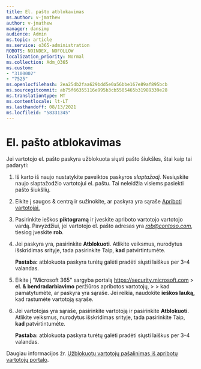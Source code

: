 ```yaml
---
title: El. pašto atblokavimas
ms.author: v-jmathew
author: v-jmathew
manager: dansimp
audience: Admin
ms.topic: article
ms.service: o365-administration
ROBOTS: NOINDEX, NOFOLLOW
localization_priority: Normal
ms.collection: Adm_O365
ms.custom:
- "3100002"
- "7525"
ms.openlocfilehash: 2ea25db2faa629bdd5e0a56bbe167e89af895bcb
ms.sourcegitcommit: ab75f66355116e995b3cb5505465b31989339e28
ms.translationtype: MT
ms.contentlocale: lt-LT
ms.lasthandoff: 08/13/2021
ms.locfileid: "58331345"
---
```

# <a name="unblock-email"></a>El. pašto atblokavimas

Jei vartotojo el. pašto paskyra užblokuota siųsti pašto šiukšles, štai kaip tai padaryti:

1. Iš karto iš naujo nustatykite paveiktos paskyros *slaptažodį.* Nesiųskite naujo slaptažodžio vartotojui el. paštu. Tai neleidžia visiems pasiekti pašto šiukšlių.
2. Eikite į saugos & centrą ir sužinokite, ar paskyra yra sąraše [Apriboti vartotojai.](https://protection.office.com/#/restrictedusers)
3. Pasirinkite ieškos **piktogramą** ir įveskite apriboto vartotojo vartotojo vardą. Pavyzdžiui, jei vartotojo el. pašto adresas yra *rob@contoso.com*, tiesiog įveskite **rob**.
4. Jei paskyra yra, pasirinkite **Atblokuoti**. Atlikite veiksmus, nurodytus išskridimas srityje, tada pasirinkite Taip, **kad** patvirtintumėte.  
    
    **Pastaba:** atblokuota paskyra turėtų galėti pradėti siųsti laiškus per 3–4 valandas.
2. Eikite į "Microsoft 365" sargyba portalą <https://security.microsoft.com> \> **el. & bendradarbiavimo** peržiūros apribotos vartotojų, \>  \>  kad pamatytumėte, ar paskyra yra sąraše. Jei reikia, naudokite **ieškos lauką,** kad rastumėte vartotoją sąraše.
3. Jei vartotojas yra sąraše, pasirinkite vartotoją ir pasirinkite **Atblokuoti**. Atlikite veiksmus, nurodytus išskridimas srityje, tada pasirinkite Taip, **kad** patvirtintumėte.

   **Pastaba:** atblokuota paskyra turėtų galėti pradėti siųsti laiškus per 3–4 valandas.

Daugiau informacijos žr. [Užblokuotų vartotojų pašalinimas iš apribotų vartotojų portalo](https://docs.microsoft.com/microsoft-365/security/office-365-security/removing-user-from-restricted-users-portal-after-spam).
